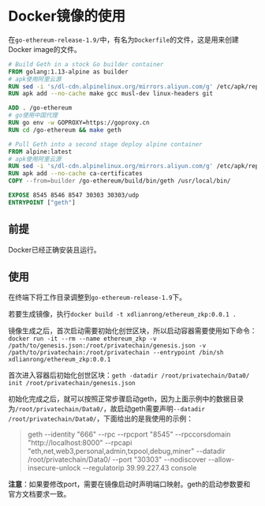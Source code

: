 # Docker镜像的使用

在`go-ethereum-release-1.9/`中，有名为`Dockerfile`的文件，这是用来创建Docker image的文件。

```dockerfile
# Build Geth in a stock Go builder container
FROM golang:1.13-alpine as builder
# apk使用阿里云源
RUN sed -i 's/dl-cdn.alpinelinux.org/mirrors.aliyun.com/g' /etc/apk/repositories
RUN apk add --no-cache make gcc musl-dev linux-headers git

ADD . /go-ethereum
# go使用中国代理
RUN go env -w GOPROXY=https://goproxy.cn
RUN cd /go-ethereum && make geth

# Pull Geth into a second stage deploy alpine container
FROM alpine:latest
# apk使用阿里云源
RUN sed -i 's/dl-cdn.alpinelinux.org/mirrors.aliyun.com/g' /etc/apk/repositories
RUN apk add --no-cache ca-certificates
COPY --from=builder /go-ethereum/build/bin/geth /usr/local/bin/

EXPOSE 8545 8546 8547 30303 30303/udp
ENTRYPOINT ["geth"]
```

## 前提

Docker已经正确安装且运行。

## 使用

在终端下将工作目录调整到`go-ethereum-release-1.9`下。

若要生成镜像，执行`docker build -t xdlianrong/ethereum_zkp:0.0.1 .`

镜像生成之后，首次启动需要初始化创世区块，所以启动容器需要使用如下命令：`docker run -it --rm --name ethereum_zkp -v /path/to/genesis.json:/root/privatechain/genesis.json -v /path/to/privatechain:/root/privatechain --entrypoint /bin/sh xdlianrong/ethereum_zkp:0.0.1`

首次进入容器后初始化创世区块：`geth -datadir /root/privatechain/Data0/ init /root/privatechain/genesis.json`

初始化完成之后，就可以按照正常步骤启动geth，因为上面示例中的数据目录为`/root/privatechain/Data0/`，故启动geth需要声明`--datadir /root/privatechain/Data0/`，下面给出的是我使用的示例：

> geth --identity "666" --rpc --rpcport "8545" --rpccorsdomain "http://localhost:8000" --rpcapi "eth,net,web3,personal,admin,txpool,debug,miner" --datadir /root/privatechain/Data0/ --port "30303" --nodiscover --allow-insecure-unlock --regulatorip 39.99.227.43 console

**注意**：如果要修改port，需要在镜像启动时声明端口映射。geth的启动参数要和官方文档要求一致。


